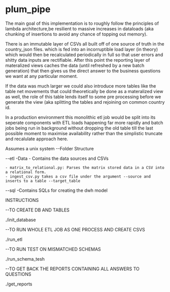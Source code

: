 # plum_pipe

The main goal of this implementation is to roughly follow the principles of lambda architecture,be resilient to massive increases in dataloads (aka chunking
of insertions to avoid any chance of topping out memory). 

There is an immutable layer of CSVs all built off of one source of truth in the country_json files. 
which is fed into an incorruptible load layer (in theory) which would then be recalculated periodically in full so that user errors and shitty data inputs are 
rectifiable. After this point the reporting layer of materalized views caches the data (until refreshed by a new batch generation) that then gives us the 
direct answer to the business questions we want at any particular moment. 

If the data was much larger we could also introduce more tables like the table net 
movements that could theoretically be done as a materalized view as well, the role of this table  lends itself to some pre processing before we generate the 
view (aka splitting the tables and rejoining on common country id. 

In a production environment this monolithic etl job would be split into its seperate components 
with ETL loads happening far more rapidly and batch jobs being run in background without dropping the old table till the last possible moment to maximise 
availability rather than the simplistic truncate and recalulate approach here.


Assumes a unix system
--Folder Structure


--etl
    -Data
    - Contains the data sources and CSVs

    - matrix_to_relational.py: Parses the matrix stored data in a CSV into a relational form.
    - ingest_csv.py takes a csv file under the argument --source and inserts to a table --target_table
    
--sql
    -Contains SQLs for creating the dwh model


INSTRUCTIONS

--TO CREATE DB AND TABLES

./init_database

--TO RUN WHOLE ETL JOB AS ONE PROCESS AND CREATE CSVS

./run_etl

--TO RUN TEST ON MISMATCHED SCHEMAS

./run_schema_tesh

--TO GET BACK THE REPORTS CONTAINING ALL ANSWERS TO QUESTIONS

./get_reports
